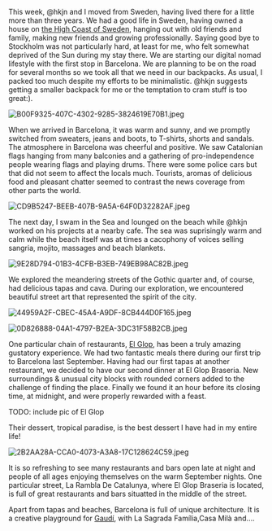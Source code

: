
This week, @hkjn and I moved from Sweden, having lived there for a little more than three years. We had a good life in Sweden, having owned a house on [the High Coast of Sweden](https://visitsweden.com/high-coast/), hanging out with old friends and family, making new friends and growing professionally. Saying good bye to Stockholm was not particularly hard, at least for me, who felt somewhat deprived of the Sun during my stay there.  We are starting our digital nomad lifestyle with the first stop in Barcelona. We are planning to be on the road for several months so we took all that we need in our backpacks. As usual, I packed too much despite my efforts to be minimalistic. @hkjn suggests getting a smaller backpack for me or the temptation to cram stuff is too great:).

![B00F9325-407C-4302-9285-3824619E70B1.jpeg](https://steemitimages.com/DQmVayKeP39c3pGc82VRoBtgaRaGsrpKErgaaaA7wTFS1f9/B00F9325-407C-4302-9285-3824619E70B1.jpeg)

When we arrived in Barcelona, it was warm and sunny, and we promptly switched from sweaters, jeans and boots, to T-shirts, shorts and sandals. The atmosphere in Barcelona was cheerful and positive. We saw Catalonian flags hanging from many balconies and a gathering of pro-independence people wearing flags and playing drums. There were some police cars but that did not seem to affect the locals much. Tourists, aromas of delicious food and pleasant chatter seemed to contrast the news coverage from other parts the world.  

 ![CD9B5247-BEEB-407B-9A5A-64F0D32282AF.jpeg](https://steemitimages.com/DQmTtC6Crp5gvKtSHqKqySBYH49LzL3twtmXKH7qNg8M7sQ/CD9B5247-BEEB-407B-9A5A-64F0D32282AF.jpeg)

The next day, I swam in the Sea and lounged on the beach while @hkjn worked on his projects at a nearby cafe. The sea was suprisingly warm and calm while the beach itself was at times a cacophony of voices selling sangria, mojito, massages and beach blankets.

![9E28D794-01B3-4CFB-B3EB-749EB98AC82B.jpeg](https://steemitimages.com/DQmXtewAMQicSJ4SAWN1CaifKxeNXKLsixY2NRYodj9jAUb/9E28D794-01B3-4CFB-B3EB-749EB98AC82B.jpeg)

We explored the meandering streets of the Gothic quarter and, of course, had delicious tapas and cava. During our exploration, we encountered beautiful street art that represented the spirit of the city. 

![44959A2F-CBEC-45A4-A9DF-8CB444D0F165.jpeg](https://steemitimages.com/DQmXBuj8yhKoSCjVDUf3RNGEm9CYqD2yaCFHsYevzip6yHX/44959A2F-CBEC-45A4-A9DF-8CB444D0F165.jpeg)

![0D826888-04A1-4797-B2EA-3DC31F58B2CB.jpeg](https://steemitimages.com/DQmfSpJ8KakKW767kC7UobVD4jSh6dLqhLuEvkLDtjeauqS/0D826888-04A1-4797-B2EA-3DC31F58B2CB.jpeg)

One particular chain of restaurants, [El Glop](http://elglop.com/), has been a truly amazing gustatory experience. We had two fantastic meals there during our first trip to Barcelona last September. Having had our first tapas at another restaurant, we decided to have our second dinner at El Glop Braseria. New surroundings & unusual city blocks with rounded corners added to the challenge of finding the place. Finally we found it an hour before its closing time, at midnight, and were properly rewarded with a feast. 

TODO: include pic of El Glop

Their dessert, tropical paradise, is the best dessert I have had in my entire life!

![2B2AA28A-CCA0-4073-A3A8-17C128624C59.jpeg](https://steemitimages.com/DQmeDkiyDgc6q25qrWe8UdzAf6qt1K481uwrhs3oP2nPqub/2B2AA28A-CCA0-4073-A3A8-17C128624C59.jpeg)

It is so refreshing to see many restaurants and bars open late at night and people of all ages enjoying themselves on the warm September nights. One particular street, La Rambla De Catalunya, where El Glop Braseria is located, is full of great restaurants and bars situatted in the middle of the street. 

Apart from tapas and beaches, Barcelona is full of unique architecture. It is a creative playground for [Gaudí](https://en.m.wikipedia.org/wiki/Antoni_Gaud%C3%AD), with La Sagrada Família,Casa Milà and....
